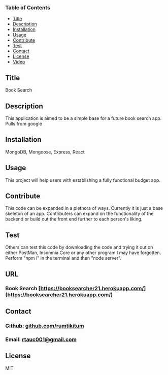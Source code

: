### Table of Contents
- [Title](#Title)
- [Description](#description)
- [Installation](#installation)
- [Usage](#usage)
- [Contribute](#contribute)
- [Test](#test)
- [Contact](#contact)
- [License](#license)
- [Video](#video)

## Title

Book Search

## Description

This application is aimed to be a simple base for a future book search app. Pulls from google

## Installation

MongoDB, Mongoose, Express, React

## Usage

This project will help users with establishing a fully functional budget app.

## Contribute

This code can be expanded in a plethora of ways. Currently it is just a base skeleton of an app. Contributers can expand on the functionality of the backend or build out the front end further to each person's liking.

## Test

Others can test this code by downloading the code and trying it out on either PostMan, Insomnia Core or any other program I may have forgotten. Perform "npm i" in the terminal and then "node server".

## URL

 ### Book Search [https://booksearcher21.herokuapp.com/](https://booksearcher21.herokuapp.com/)

## Contact

 ### Github: [github.com/rumtikitum](https://github.com/rumtikitum)

 ### Email: [rtauc001@gmail.com](mailto:rtauc001@gmail.com?subject=[GitHub])

## License

MIT